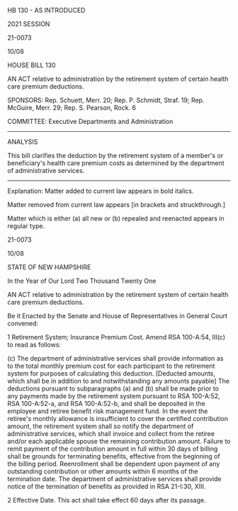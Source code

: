  HB 130 - AS INTRODUCED

 

 

2021 SESSION

 21-0073

 10/08

 

HOUSE BILL 130

 

AN ACT relative to administration by the retirement system of certain health care premium deductions.

 

SPONSORS: Rep. Schuett, Merr. 20; Rep. P. Schmidt, Straf. 19; Rep. McGuire, Merr. 29; Rep. S. Pearson, Rock. 6

 

COMMITTEE: Executive Departments and Administration

 

-----------------------------------------------------------------

 

ANALYSIS

 

 This bill clarifies the deduction by the retirement system of a member's or beneficiary's health care premium costs as determined by the department of administrative services.

 

- - - - - - - - - - - - - - - - - - - - - - - - - - - - - - - - - - - - - - - - - - - - - - - - - - - - - - - - - - - - - - - - - - - - - - - - - - - 

 

Explanation: Matter added to current law appears in bold italics.

 Matter removed from current law appears [in brackets and struckthrough.]

 Matter which is either (a) all new or (b) repealed and reenacted appears in regular type.

 21-0073

 10/08

 

STATE OF NEW HAMPSHIRE

 

In the Year of Our Lord Two Thousand Twenty One

 

AN ACT relative to administration by the retirement system of certain health care premium deductions.

 

Be it Enacted by the Senate and House of Representatives in General Court convened:

 

 1 Retirement System; Insurance Premium Cost. Amend RSA 100-A:54, III(c) to read as follows:

 (c) The department of administrative services shall provide information as to the total monthly premium cost for each participant to the retirement system for purposes of calculating this deduction. [Deducted amounts, which shall be in addition to and notwithstanding any amounts payable] The deductions pursuant to subparagraphs (a) and (b) shall be made prior to any payments made by the retirement system pursuant to RSA 100-A:52, RSA 100-A:52-a, and RSA 100-A:52-b, and shall be deposited in the employee and retiree benefit risk management fund. In the event the retiree's monthly allowance is insufficient to cover the certified contribution amount, the retirement system shall so notify the department of administrative services, which shall invoice and collect from the retiree and/or each applicable spouse the remaining contribution amount. Failure to remit payment of the contribution amount in full within 30 days of billing shall be grounds for terminating benefits, effective from the beginning of the billing period. Reenrollment shall be dependent upon payment of any outstanding contribution or other amounts within 6 months of the termination date. The department of administrative services shall provide notice of the termination of benefits as provided in RSA 21-I:30, XIII. 

 2 Effective Date. This act shall take effect 60 days after its passage.

